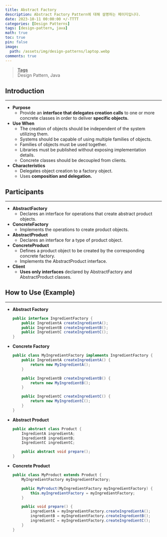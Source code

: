 ```yaml
---
title: Abstract Factory
description: Abstract Factory Pattern에 대해 설명하는 페이지입니다.
date: 2023-10-11 00:00:00 +/-TTTT
categories: [Design Patterns]
tags: [design-pattern, java]
math: true
toc: true
pin: false
image:
  path: /assets/img/design-patterns/laptop.webp
comments: true
---
```


<blockquote class="prompt-info"><p><strong><u>Tags</u></strong> <br />
Design Pattern, Java</p></blockquote>

## Introduction

<hr />

- **Purpose**
  - Provide an **interface that delegates creation calls** to one or more concrete classes in order to deliver **specific objects.**
- **Use When**
  - The creation of objects should be independent of the system utilizing them.
  - Systems should be capable of using multiple families of objects.
  - Families of objects must be used together.
  - Libraries must be published without exposing implementation details.
  - Concrete classes should be decoupled from clients.
- **Characteristics**
  - Delegates object creation to a factory object.
  - Uses **composition and delegation.**

## Participants

<hr />

- **AbstractFactory**
  - Declares an interface for operations that create abstract product objects.
- **ConcreteFactory**
  - Implements the operations to create product objects.
- **AbstractProduct**
  - Declares an interface for a type of product object.
- **ConcreteProduct**
  - Defines a product object to be created by the corresponding concrete factory.
  - Implements the AbstractProduct interface.
- **Client**
  - **Uses only interfaces** declared by AbstractFactory and AbstractProduct classes.

## How to Use (Example)

<hr />

- **Abstract Factory**

  ```java
  public interface IngredientFactory {
      public IngredientA createIngredientA();
      public IngredientB createIngredientB();
      public IngredientC createIngredientC();
  }
  ```

- **Concrete Factory**

  ```java
  public class MyIngredientFactory implements IngredientFactory {
      public IngredientA createIngredientA() {
          return new MyIngredientA();
      }

      public IngredientB createIngredientB() {
          return new MyIngredientB();
      }

      public IngredientC createIngredientC() {
          return new MyIngredientC();
      }
  }
  ```

- **Abstract Product**

  ```java
  public abstract class Product {
      IngredientA ingredientA;
      IngredientB ingredientB;
      IngredientC ingredientC;

      public abstract void prepare();
  }
  ```

- **Concrete Product**

  ```java
  public class MyProduct extends Product {
      MyIngredientFactory myIngredientFactory;

      public MyProduct(MyIngredientFactory myIngredientFactory) {
          this.myIngredientFactory = myIngredientFactory;
      }

      public void prepare() {
          ingredientA = myIngredientFactory.createIngredientA();
          ingredientB = myIngredientFactory.createIngredientB();
          ingredientC = myIngredientFactory.createIngredientC();
      }
  }
  ```
